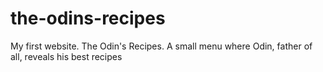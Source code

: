 # the-odins-recipes
My first website. The Odin's Recipes. A small menu where Odin, father of all, reveals his best recipes

